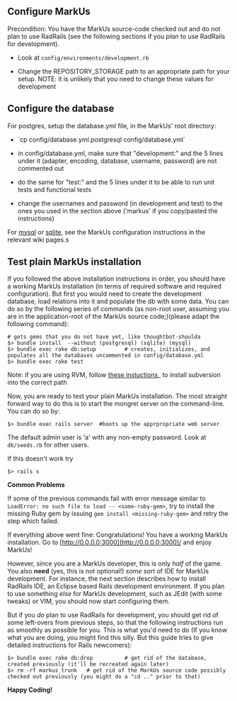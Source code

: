 Configure MarkUs
----------------

Precondition: You have the MarkUs source-code checked out and do not plan to use RadRails (see the following sections if you *plan* to use RadRails for development).

-   Look at `config/environments/development.rb`

-   Change the REPOSITORY\_STORAGE path to an appropriate path for your setup. NOTE: it is unlikely that you need to change these values for development

Configure the database
-----------------------
For postgres, setup the database.yml file, in the MarkUs' root directory:

-   \`cp config/database.yml.postgresql config/database.yml\`

-   in config/database.yml, make sure that "development:" and the 5 lines under it (adapter, encoding, database, username, password) are not commented out

-   do the same for "test:" and the 5 lines under it to be able to run unit tests and functional tests

-   change the usernames and password (in development and test) to the ones you used in the section above ('markus' if you copy/pasted the instructions)

For [mysql](SettingUpMySQL) or [sqlite](SettingUpSQLite), see the MarkUs configuration instructions in the relevant wiki pages.s


Test plain MarkUs installation
------------------------------

If you followed the above installation instructions in order, you should have a working MarkUs installation (in terms of required software and required configuration). But first you would need to create the development database, load relations into it and populate the db with some data. You can do so by the following series of commands (as non-root user, assuming you are in the application-root of the MarkUs source code;)(please adapt the following command):

    # gets gems that you do not have yet, like thoughtbot-shoulda 
    $> bundle install  --without (postgresql) (sqlite) (mysql)
    $> bundle exec rake db:setup         # creates, initializes, and populates all the databases uncommented in config/database.yml
    $> bundle exec rake test

Note: if you are using RVM, follow [these instuctions](RVM)\_ to install subversion into the correct path

Now, you are ready to test your plain MarkUs installation. The most straight forward way to do this is to start the mongrel server on the command-line. You can do so by:

    $> bundle exec rails server  #boots up the apprpropriate web server

The default admin user is 'a' with any non-empty password. Look at `db/seeds.rb` for other users.

If this doesn't work try

    $> rails s

**Common Problems**

If some of the previous commands fail with error message similar to `LoadError: no such file to load -- <some-ruby-gem>`, try to install the missing Ruby gem by issuing `gem install <missing-ruby-gem>` and retry the step which failed.

If everything above went fine: Congratulations! You have a working MarkUs installation. Go to [http://0.0.0.0:3000](http://0.0.0.0:3000)/ and enjoy MarkUs!

However, since you are a MarkUs developer, this is only *half* of the game. You also **need** (yes, this is not optional!) *some* sort of IDE for MarkUs development. For instance, the next section describes how to install RadRails IDE, an Eclipse based Rails development environment. If you plan to use something *else* for MarkUs development, such as JEdit (with some tweaks) or VIM, you should now start configuring them.

But if you *do* plan to use RadRails for development, you should get rid of some left-overs from previous steps, so that the following instructions run as smoothly as possible for you. This is what you'd need to do (If you know what you are doing, you might find this silly. But this guide tries to give detailed instructions for Rails newcomers):

    $> bundle exec rake db:drop          # get rid of the database, created previously (it'll be recreated again later)
    $> rm -rf markus_trunk   # get rid of the MarkUs source code possibly checked out previously (you might do a "cd .." prior to that)

**Happy Coding!**
